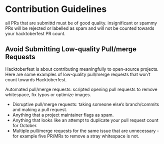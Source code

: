 # Contribution Guidelines

all PRs that are submittd must be of good quality.
insignificant or spammy PRs will be rejected or labelled as spam and will not be counted towards your hacktoberfest PR count.

## Avoid Submitting Low-quality Pull/merge Requests

Hacktoberfest is about contributing meaningfully to open-source projects. Here are some examples of low-quality pull/merge requests that won’t count towards Hacktoberfest.

Automated pull/merge requests: scripted opening pull requests to remove whitespace, fix typos or optimize images.

- Disruptive pull/merge requests: taking someone else’s branch/commits and making a pull request.
- Anything that a project maintainer flags as spam.
- Anything that looks like an attempt to duplicate your pull request count for October.
- Multiple pull/merge requests for the same issue that are unnecessary -for example five PR/MRs to remove a stray whitespace is not.
